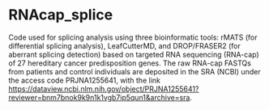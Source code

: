 # RNAcap_splice
Code used for splicing analysis using three bioinformatic tools: rMATS (for differential splicing analysis), LeafCutterMD, and DROP/FRASER2 (for aberrant splicing detection) based on targeted RNA sequencing (RNA-cap) of 27 hereditary cancer predisposition genes. The raw RNA-cap FASTQs from patients and control individuals are deposited in the SRA (NCBI) under the access code PRJNA1255641, with the link https://dataview.ncbi.nlm.nih.gov/object/PRJNA1255641?reviewer=bnm7bnok9k9n1k1vgb7ip5qun1&archive=sra.
